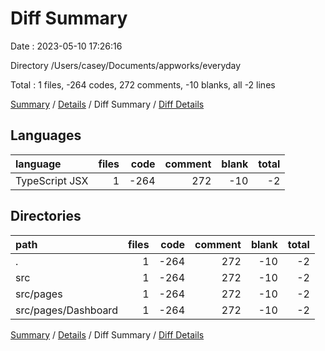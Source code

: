 # Diff Summary

Date : 2023-05-10 17:26:16

Directory /Users/casey/Documents/appworks/everyday

Total : 1 files,  -264 codes, 272 comments, -10 blanks, all -2 lines

[Summary](results.md) / [Details](details.md) / Diff Summary / [Diff Details](diff-details.md)

## Languages
| language | files | code | comment | blank | total |
| :--- | ---: | ---: | ---: | ---: | ---: |
| TypeScript JSX | 1 | -264 | 272 | -10 | -2 |

## Directories
| path | files | code | comment | blank | total |
| :--- | ---: | ---: | ---: | ---: | ---: |
| . | 1 | -264 | 272 | -10 | -2 |
| src | 1 | -264 | 272 | -10 | -2 |
| src/pages | 1 | -264 | 272 | -10 | -2 |
| src/pages/Dashboard | 1 | -264 | 272 | -10 | -2 |

[Summary](results.md) / [Details](details.md) / Diff Summary / [Diff Details](diff-details.md)